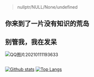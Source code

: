 > nullptr/NULL/None/undefined

## 你来到了一片没有知识的荒岛

<!--
**dagrons/dagrons** is a ✨ _special_ ✨ repository because its `README.md` (this file) appears on your GitHub profile.

Here are some ideas to get you started:

- 🔭 I’m currently working on ...
- 🌱 I’m currently learning ...
- 👯 I’m looking to collaborate on ...
- 🤔 I’m looking for help with ...
- 💬 Ask me about ...
- 📫 How to reach me: ...
- 😄 Pronouns: ...
- ⚡ Fun fact: ...
-->
## 别管我，我在发呆
![QQ图片20210111193633](https://user-images.githubusercontent.com/61461791/117250512-ec12e500-ae75-11eb-8be8-413a68c607a8.gif)

## 
[![Github stats](https://github-readme-stats.vercel.app/api?username=dagrons&show_icons=true&include_all_commits=true)](https://github.com/dagrons/github-readme-stats)
[![Top Langs](https://github-readme-stats.vercel.app/api/top-langs/?username=dagrons&layout=compact)](https://github.com/dagrons/github-readme-stats)
